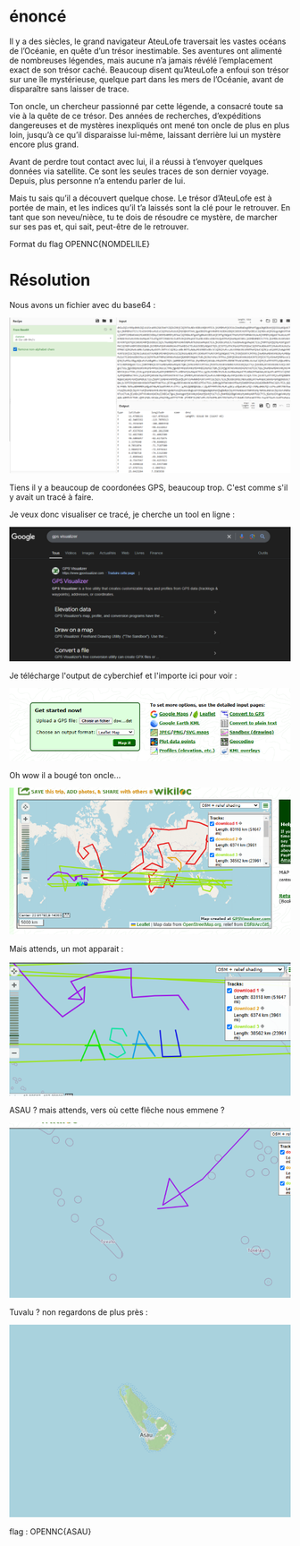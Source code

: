 # énoncé

Il y a des siècles, le grand navigateur AteuLofe traversait les vastes océans de l’Océanie, en quête d’un trésor inestimable. Ses aventures ont alimenté de nombreuses légendes, mais aucune n’a jamais révélé l’emplacement exact de son trésor caché. Beaucoup disent qu’AteuLofe a enfoui son trésor sur une île mystérieuse, quelque part dans les mers de l’Océanie, avant de disparaître sans laisser de trace.

Ton oncle, un chercheur passionné par cette légende, a consacré toute sa vie à la quête de ce trésor. Des années de recherches, d’expéditions dangereuses et de mystères inexpliqués ont mené ton oncle de plus en plus loin, jusqu’à ce qu’il disparaisse lui-même, laissant derrière lui un mystère encore plus grand.

Avant de perdre tout contact avec lui, il a réussi à t’envoyer quelques données via satellite. Ce sont les seules traces de son dernier voyage. Depuis, plus personne n’a entendu parler de lui.

Mais tu sais qu’il a découvert quelque chose. Le trésor d’AteuLofe est à portée de main, et les indices qu’il t’a laissés sont la clé pour le retrouver. En tant que son neveu/nièce, tu te dois de résoudre ce mystère, de marcher sur ses pas et, qui sait, peut-être de le retrouver.

Format du flag OPENNC{NOMDELILE}


# Résolution

Nous avons un fichier avec du base64 :

![alt text](image.png)

Tiens il y a beaucoup de coordonées GPS, beaucoup trop. C'est comme s'il y avait un tracé à faire.

Je veux donc visualiser ce tracé, je cherche un tool en ligne : 

![alt text](image-1.png)

Je télécharge l'output de cyberchief et l'importe ici pour voir :

![alt text](image-2.png)

Oh wow il a bougé ton oncle...

![alt text](image-3.png)

Mais attends, un mot apparait :

![alt text](image-4.png)

ASAU ? mais attends, vers où cette flêche nous emmene ?

![alt text](image-5.png)

Tuvalu ? non regardons de plus près :

![alt text](image-6.png)


flag : OPENNC{ASAU}